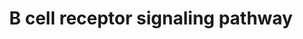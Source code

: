 ---
annotations:
- type: Pathway Ontology
  value: B cell receptor signaling pathway
authors:
- MaintBot
- AlexanderPico
- Christine Chichester
- Mkutmon
- Eweitz
description: 'The B cell receptor includes membrane and heavy chain molecules bound
  to a light chain and an Ig alpha (CD79A)/Ig beta (CD79B) heterodimer. Activation
  of the B cell receptor involves phosphorylation of the cytoplasmic immunoreceptor
  tyrosine-based activation motifs (ITAMs) present in Ig alpha and beta. This leads
  to activation of several non-receptor tyrosine kinases including those of the Src,
  Tec and Syk family of kinases. Downstream messengers include DAG, IP3, MAPK/ERK
  and JNK signaling modules.   Source: NetPath http://www.netpath.org/pathways?path_id=NetPath_12'
last-edited: 2021-05-23
organisms:
- Danio rerio
redirect_from:
- /index.php/Pathway:WP1354
- /instance/WP1354
schema-jsonld:
- '@context': https://schema.org/
  '@id': https://wikipathways.github.io/pathways/WP1354.html
  '@type': Dataset
  creator:
    '@type': Organization
    name: WikiPathways
  description: 'The B cell receptor includes membrane and heavy chain molecules bound
    to a light chain and an Ig alpha (CD79A)/Ig beta (CD79B) heterodimer. Activation
    of the B cell receptor involves phosphorylation of the cytoplasmic immunoreceptor
    tyrosine-based activation motifs (ITAMs) present in Ig alpha and beta. This leads
    to activation of several non-receptor tyrosine kinases including those of the
    Src, Tec and Syk family of kinases. Downstream messengers include DAG, IP3, MAPK/ERK
    and JNK signaling modules.   Source: NetPath http://www.netpath.org/pathways?path_id=NetPath_12'
  keywords:
  - gab1
  - LIME1
  - CYCS
  - si:dkey-24p1.1
  - ARP3
  - DKEY-226B20.7
  - pik3r2
  - zgc:92237
  - Gene Symbol
  - fynb
  - arpc3
  - IGHM
  - ptk2.1
  - NFKBIA
  - mapkapk2a
  - LOC560360
  - LOC560525
  - LOC567895
  - wasb
  - ptpn11
  - rps6ka3a
  - zgc:162280
  - CH211-67F24.8
  - chuk
  - zgc:153726
  - LOC798792
  - zgc:113105
  - pip5k1a
  - PRKCD
  - crkl
  - jun
  - ikbkb
  - mapk3
  - GTF2I
  - CSK
  - LOC564517
  - CD5
  - LOC100006682
  - syk
  - hnrpkl
  - ARPC5
  - CD72
  - CH211-127H20.2
  - map2k1
  - braf
  - prkcb1
  - LOC563639
  - raf1
  - dok1b
  - PRKCQ
  - atf2l
  - CR2
  - creb1
  - DUSP4
  - map3k7
  - mapk1
  - mapk4
  - rasgrp3
  - si:dkey-33i22.2
  - bcl6
  - ccne
  - crk
  - LOC100149388
  - LOC565523
  - zgc:172209
  - REL
  - ptpn6
  - LOC798084
  - BANK1
  - LOC557486
  - zgc:175287
  - LOC792354
  - ccna2
  - SOS1
  - zgc:175192
  - cdk2
  - CD19
  - zgc:110383
  - stat1a
  - zgc:92124
  - nfatc1
  - arpc1b
  - ptk2bb
  - LOC559103
  - zgc:77033
  - CCND3
  - VAV2
  - rb1
  - rasa1
  - LOC793398
  - ctnnb1
  - arpc2
  - CH211-204D2.4
  - PILRB
  - BCL2
  - PPP3CA
  - ATP2B4
  - itk
  - LAT2
  - PIP5K1A
  - rps6kb1
  - prkce
  - zgc:172250
  - cblb
  - itpr2
  - cbl
  - zgc:92316
  - plcg1
  - gsk3b
  - casp7
  - HCLS1
  - CD79B
  - stat3
  - blnk
  - btk
  - cdk7
  - ikbkg
  - PTPRC
  - LOC557072
  - FCGR2B
  - PDK2
  - zgc:153713
  - PPP3CB
  - CH211-279L9.5
  - MAP4K1
  - CD81
  - LOC571865
  - ARPC4
  - LCK
  - casp9
  - NEDD9
  - LOC100149736
  - NCK1
  - plekha1
  - LOC569951
  - zgc:153787
  - FOXO1A
  - PIP5K2C
  - rela
  - zgc:101810
  - LOC561772
  - cmtm3
  - HDAC7A
  - grb2
  - GSK3A
  - mapk14a
  - VAV1
  - BAX
  - LOC557176
  - zgc:171590
  - zgc:101809
  - LOC564337
  - dapp1
  - BRDG1
  - BCL2L11
  - LOC557123
  - plcg2
  - dusp6
  - DOK3
  license: CC0
  name: B cell receptor signaling pathway
seo: CreativeWork
title: B cell receptor signaling pathway
wpid: WP1354
---